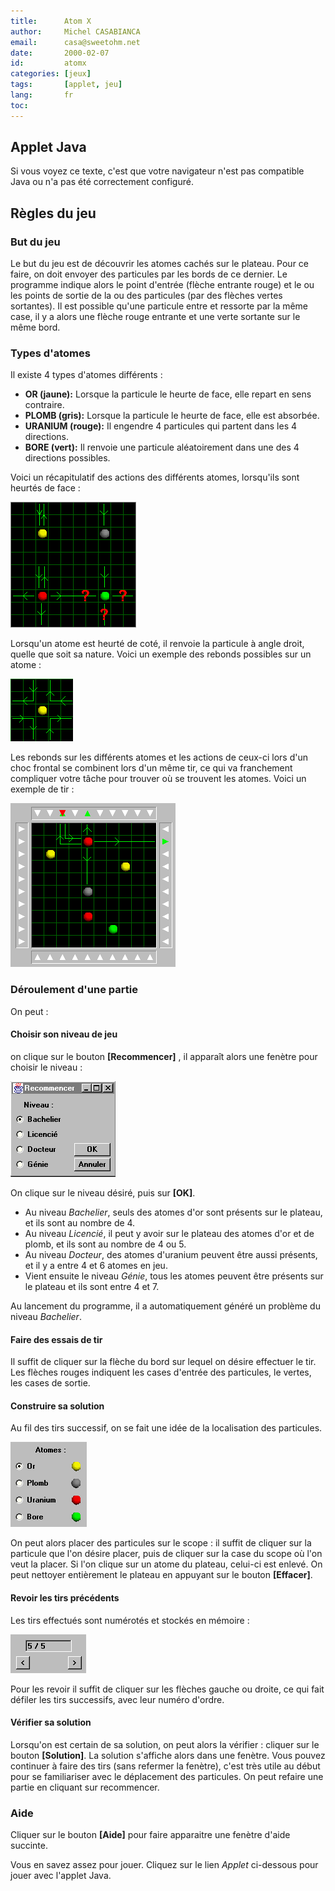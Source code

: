 ```yaml
---
title:      Atom X
author:     Michel CASABIANCA
email:      casa@sweetohm.net
date:       2000-02-07
id:         atomx
categories: [jeux]
tags:       [applet, jeu]
lang:       fr
toc:                  
---
```


Applet Java
-----------

<applet code="atomx.class" codebase="../java/atomx" width="530" height="350">
<p class="applet-error">Si vous voyez ce texte, c'est que votre navigateur n'est pas compatible Java ou n'a pas été correctement configuré.</p>
</applet>

Règles du jeu
-------------

### But du jeu

Le but du jeu est de découvrir les atomes cachés sur le plateau. Pour ce faire, on doit envoyer des particules par les bords de ce dernier. Le programme indique alors le point d'entrée (flèche entrante rouge) et le ou les points de sortie de la ou des particules (par des flèches vertes sortantes). Il est possible qu'une particule entre et ressorte par la même case, il y a alors une flèche rouge entrante et une verte sortante sur le même bord.

### Types d'atomes

Il existe 4 types d'atomes différents :

- **OR (jaune):** Lorsque la particule le heurte de face, elle repart en sens contraire.
- **PLOMB (gris):** Lorsque la particule le heurte de face, elle est absorbée.
- **URANIUM (rouge):** Il engendre 4 particules qui partent dans les 4 directions.
- **BORE (vert):** Il renvoie une particule aléatoirement dans une des 4 directions possibles.

Voici un récapitulatif des actions des différents atomes, lorsqu'ils sont heurtés de face :

![Différents types d'atomes](atomx.exemple1.png)

Lorsqu'un atome est heurté de coté, il renvoie la particule à angle droit, quelle que soit sa nature. Voici un exemple des rebonds possibles sur un atome :

![Chocs de côté](atomx.exemple2.png)

Les rebonds sur les différents atomes et les actions de ceux-ci lors d'un choc frontal se combinent lors d'un même tir, ce qui va franchement compliquer votre tâche pour trouver où se trouvent les atomes. Voici un exemple de tir :

![Tir complexe](atomx.exemple3.png)

### Déroulement d'une partie

On peut :

#### Choisir son niveau de jeu

on clique sur le bouton **[Recommencer]** , il apparaît alors une fenètre pour choisir le niveau :

![Choix du niveau](atomx.exemple4.png)

On clique sur le niveau désiré, puis sur **[OK]**.

- Au niveau *Bachelier*, seuls des atomes d'or sont présents sur le plateau, et ils sont au nombre de 4.
- Au niveau *Licencié*, il peut y avoir sur le plateau des atomes d'or et de plomb, et ils sont au nombre de 4 ou 5.
- Au niveau *Docteur*, des atomes d'uranium peuvent être aussi présents, et il y a entre 4 et 6 atomes en jeu.
- Vient ensuite le niveau *Génie*, tous les atomes peuvent être présents sur le plateau et ils sont entre 4 et 7.

Au lancement du programme, il a automatiquement généré un problème du niveau *Bachelier*.

#### Faire des essais de tir

Il suffit de cliquer sur la flèche du bord sur lequel on désire effectuer le tir. Les flèches rouges indiquent les cases d'entrée des particules, le vertes, les cases de sortie.

#### Construire sa solution

Au fil des tirs successif, on se fait une idée de la localisation des particules.

![Construire sa solution](atomx.exemple5.png)

On peut alors placer des particules sur le scope : il suffit de cliquer sur la particule que l'on désire placer, puis de cliquer sur la case du scope où l'on veut la placer. Si l'on clique sur un atome du plateau, celui-ci est enlevé. On peut nettoyer entièrement le plateau en appuyant sur le bouton **[Effacer]**.

#### Revoir les tirs précédents

Les tirs effectués sont numérotés et stockés en mémoire :

![Revoir les tirs précédents](atomx.exemple6.png)

Pour les revoir il suffit de cliquer sur les flèches gauche ou droite, ce qui fait défiler les tirs successifs, avec leur numéro d'ordre.

#### Vérifier sa solution

Lorsqu'on est certain de sa solution, on peut alors la vérifier : cliquer sur le bouton **[Solution]**. La solution s'affiche alors dans une fenètre. Vous pouvez continuer à faire des tirs (sans refermer la fenètre), c'est très utile au début pour se familiariser avec le déplacement des particules. On peut refaire une partie en cliquant sur recommencer.

### Aide

Cliquer sur le bouton **[Aide]** pour faire apparaitre une fenètre d'aide succinte.

Vous en savez assez pour jouer. Cliquez sur le lien *Applet* ci-dessous pour jouer avec l'applet Java.
